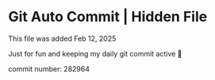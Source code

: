 # Git Auto Commit | Hidden File

This file was added Feb 12, 2025

Just for fun and keeping my daily git commit active 🤪

commit number: 282964
